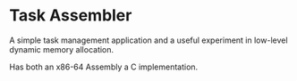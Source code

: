 # Task Assembler
A simple task management application and a useful experiment in low-level dynamic memory allocation.

Has both an x86-64 Assembly a C implementation.
